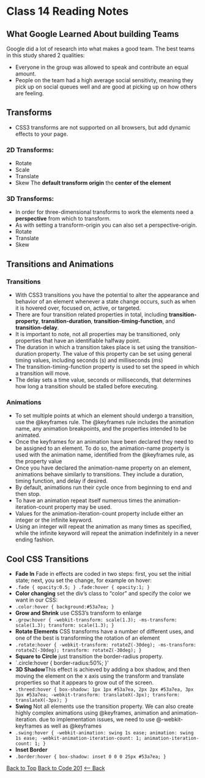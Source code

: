 # Class 14 Reading Notes

 ## What Google Learned About building Teams

 Google did a lot of research into what makes a good team. The best teams in this study shared 2 qualities:
 - Everyone in the group was allowed to speak and contribute an equal amount.
 - People on the team had a high average social sensitivty, meaning they pick up on social queues well and are good at picking up on how others are feeling.
## Transforms
- CSS3 transforms are not supported on all browsers, but add dynamic effects to your page.
### 2D Transforms:
- Rotate
- Scale
- Translate
- Skew
The **default transform origin** the **center of the element**
### 3D Transforms:
- In order for three-dimensional transforms to work the elements need a **perspective** from which to transform. 
- As with setting a transform-origin you can also set a perspective-origin.
- Rotate
- Translate
- Skew
## Transitions and Animations
### Transitions
- With CSS3 transitions you have the potential to alter the appearance and behavior of an element whenever a state change occurs, such as when it is hovered over, focused on, active, or targeted.
- There are four transition related properties in total, including **transition-property**, **transition-duration**, **transition-timing-function**, and **transition-delay**.
- It is important to note, not all properties may be transitioned, only properties that have an identifiable halfway point.
- The duration in which a transition takes place is set using the transition-duration property. The value of this property can be set using general timing values, including seconds (s) and milliseconds (ms)
- The transition-timing-function property is used to set the speed in which a transition will move.
- The delay sets a time value, seconds or milliseconds, that determines how long a transition should be stalled before executing. 
### Animations
- To set multiple points at which an element should undergo a transition, use the @keyframes rule. The @keyframes rule includes the animation name, any animation breakpoints, and the properties intended to be animated.
- Once the keyframes for an animation have been declared they need to be assigned to an element. To do so, the animation-name property is used with the animation name, identified from the @keyframes rule, as the property value
- Once you have declared the animation-name property on an element, animations behave similarly to transitions. They include a duration, timing function, and delay if desired.
- By default, animations run their cycle once from beginning to end and then stop.
- To have an animation repeat itself numerous times the animation-iteration-count property may be used.
- Values for the animation-iteration-count property include either an integer or the infinite keyword. 
- Using an integer will repeat the animation as many times as specified, while the infinite keyword will repeat the animation indefinitely in a never ending fashion.
 ## Cool CSS Transitions

 - **Fade In** Fade in effects are coded in two steps: first, you set the initial state; next, you set the change, for example on hover:
 - `.fade
{
        opacity:0.5;
}
.fade:hover
{
        opacity:1;
}`
- **Color changing** set the div’s class to “color” and specify the color we want in our CSS: 
- `.color:hover
{
        background:#53a7ea;
}`
- **Grow and Shrink** use CSS3’s transform to enlarge
- `.grow:hover
{
        -webkit-transform: scale(1.3);
        -ms-transform: scale(1.3);
        transform: scale(1.3);
}`
- **Rotate Elements** CSS transforms have a number of different uses, and one of the best is transforming the rotation of an element
- `.rotate:hover
{
        -webkit-transform: rotateZ(-30deg);
        -ms-transform: rotateZ(-30deg);
        transform: rotateZ(-30deg);
}`
- **Square to Circle**  just transition the border-radius property.
- `.circle:hover
{
        border-radius:50%;
}'
- **3D Shadow**This effect is achieved by adding a box shadow, and then moving the element on the x axis using the transform and translate properties so that it appears to grow out of the screen.
- `.threed:hover
{
        box-shadow:
                1px 1px #53a7ea,
                2px 2px #53a7ea,
                3px 3px #53a7ea;
        -webkit-transform: translateX(-3px);
        transform: translateX(-3px);
}`
- **Swing** Not all elements use the transition property. We can also create highly complex animations using @keyframes, animation and animation-iteration. due to implementation issues, we need to use @-webkit-keyframes as well as @keyframes
- `.swing:hover
{
        -webkit-animation: swing 1s ease;
        animation: swing 1s ease;
        -webkit-animation-iteration-count: 1;
        animation-iteration-count: 1;
}`
- **Inset Border** 
- `.border:hover
{
        box-shadow: inset 0 0 0 25px #53a7ea;
}`

[Back to Top](#) [Back to Code 201](code201notes.md) [<-- Back](README.md)